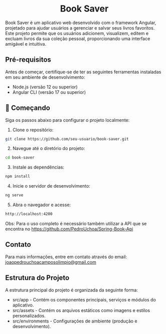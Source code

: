 <h1 align="center"> Book Saver </h1>
Book Saver é um aplicativo web desenvolvido com o framework Angular, projetado para ajudar usuários a gerenciar e salvar seus livros favoritos. Este projeto permite que os usuários adicionem, visualizem, editem e excluam livros da sua coleção pessoal, proporcionando uma interface amigável e intuitiva.

## Pré-requisitos
Antes de começar, certifique-se de ter as seguintes ferramentas instaladas em seu ambiente de desenvolvimento:

- Node.js (versão 12 ou superior)
- Angular CLI (versão 17 ou superior)

## 🚀 Começando
Siga os passos abaixo para configurar o projeto localmente:

1. Clone o repositório:

 ```bash
 git clone https://github.com/seu-usuario/book-saver.git
```
2. Navegue até o diretório do projeto:

 ```bash
 cd book-saver
```
3. Instale as dependências:

 ```bash
 npm install
```
4. Inicie o servidor de desenvolvimento:

 ```bash
 ng serve
```

5. Abra o navegador e acesse:

 ```bash
 http://localhost:4200
```

Obs: Para o uso completo é necessário também utilizar a API que se encontra no https://github.com/PedroUchoa/Spring-Book-Api

## Contato
Para mais informações, entre em contato através do email: joaopedrouchoacamposolimpio@gmail.com

## Estrutura do Projeto
A estrutura principal do projeto é organizada da seguinte forma:

- src/app - Contém os componentes principais, serviços e módulos do aplicativo.
- src/assets - Contém os arquivos estáticos como imagens e estilos personalizados.
- src/environments - Configurações de ambiente (produção e desenvolvimento).
